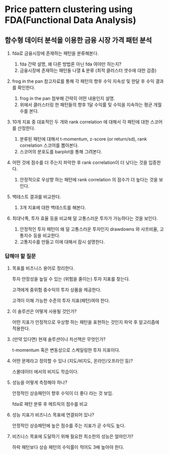 # Price pattern clustering using FDA(Functional Data Analysis)

## 함수형 데이터 분석을 이용한 금융 시장 가격 패턴 분석

1. fda로 금융시장에 존재하는 패턴을 분류해본다.
    1. fda 간략 설명, 왜 다른 방법론 아닌 fda 여야만 하는지?
    2. 금융시장에 존재하는 패턴들 나열 & 분류 (최적 클러스터 갯수에 대한 검증)
2. frog in the pan 참고자료를 통해 각 패턴의 향후 수익 지속성 및 한달 후 수익 결과를 확인한다.
    1. frog in the pan 첨부해 간략히 어떤 내용인지 설명. 
    2. 위에서 클러스터링 한 패턴들의 향후 1달 수익률 및 수익을 지속하는 평균 개월수를 본다. 

3. 10개 지표 중 대표적인 두 개와 rank correlation 에 대해서 각 패턴에 대한 스코어를 산정한다.
    1. 분류된 패턴에 대해서 t-momentum, z-score (or return/sd), rank correlation 스코어를 뽑아본다.
    2. 스코어의 분포도를 barplot을 통해 그려본다.

4. 어떤 것에 점수를 더 주는지 파악한 후 rank correlation이 더 낮다는 것을 입증한다.
    1. 안정적으로 우상향 하는 패턴에 rank correlation 의 점수가 더 높다는 것을 보인다.

5. 백테스트 결과를 비교한다.
    1. 3개 지표에 대한 백테스트를 해본다.
6. 최대낙폭, 투자 효율 등을 비교해 덜 고통스러운 투자가 가능하다는 것을 보인다.
    1. 안정적인 투자 패턴이 왜 덜 고통스러운 투자인지 drawdowns 와 샤프비율, 고통지수 등을 비교한다.
    2. 고통지수를 만들고 이에 대해서 잠시 설명한다.


### 답해야 할 질문

1. 목표를 비즈니스 용어로 정리한다.

    투자 안정성을 높일 수 있는 (위험을 줄이는) 투자 지표를 찾는다.

    고객에게 중위험 중수익의 투자 상품을 제공한다.

    고객이 이해 가능한 수준의 투자 지표(패턴)여야 한다.

2. 이 솔루션은 어떻게 사용될 것인가?

    어떤 지표가 안정적으로 우상향 하는 패턴을 표현하는 것인지 파악 후 알고리즘에 적용한다.

3. (만약 있다면) 현재 솔루션이나 차선책은 무엇인가?

    t-momentum 혹은 변동성으로 스케일링한 투자 지표이다.

4. 어떤 문제라고 정의할 수 있나 (지도/비지도, 온라인/오프라인 등)?

    스몰데이터 에서의 비지도 학습이다.

5. 성능을 어떻게 측정해야 하나?

    안정적인 상승패턴이 향후 수익이 더 좋다 라는 것 보임. 

    fda로 패턴 분류 후 메트릭의 점수를 비교

6. 성능 지표가 비즈니스 목표에 연결되어 있나?

    안정적인 상승패턴에 높은 점수를 주는 지표가 곧 수익도 높다.

7. 비즈니스 목표에 도달하기 위해 필요한 최소한의 성능은 얼마인가?

    하락 패턴보다 상승 패턴의 수익률이 적어도 3배 높아야 한다.

